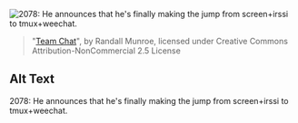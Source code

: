 ![2078: He announces that he's finally making the jump from screen+irssi to tmux+weechat.](https://imgs.xkcd.com/comics/team_chat.png)
> "[Team Chat](https://xkcd.com/1782/)", by Randall Munroe, licensed under Creative Commons Attribution-NonCommercial 2.5 License

## Alt Text
2078: He announces that he's finally making the jump from screen+irssi to tmux+weechat.
